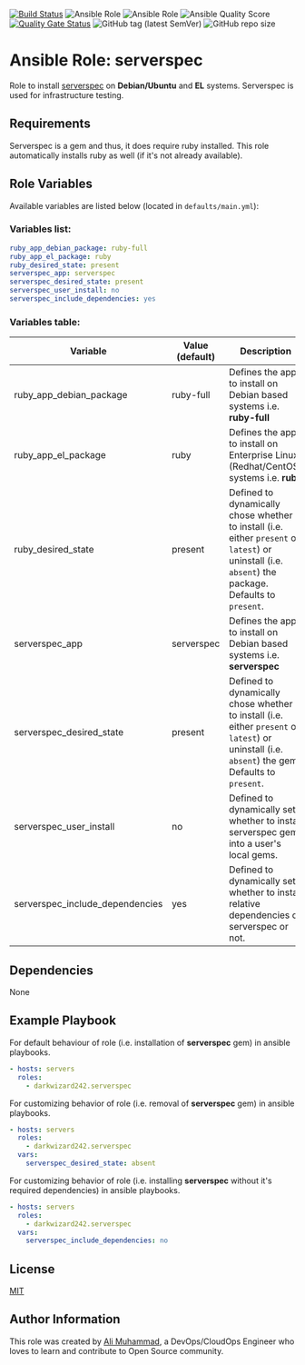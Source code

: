 [![Build Status](https://travis-ci.com/darkwizard242/ansible-role-serverspec.svg?branch=master)](https://travis-ci.com/darkwizard242/ansible-role-serverspec) ![Ansible Role](https://img.shields.io/ansible/role/47756?color=dark%20green%20) ![Ansible Role](https://img.shields.io/ansible/role/d/47756?label=role%20downloads) ![Ansible Quality Score](https://img.shields.io/ansible/quality/47756?label=ansible%20quality%20score) [![Quality Gate Status](https://sonarcloud.io/api/project_badges/measure?project=ansible-role-serverspec&metric=alert_status)](https://sonarcloud.io/dashboard?id=ansible-role-serverspec) ![GitHub tag (latest SemVer)](https://img.shields.io/github/tag/darkwizard242/ansible-role-serverspec?label=release) ![GitHub repo size](https://img.shields.io/github/repo-size/darkwizard242/ansible-role-serverspec?color=orange&style=flat-square)

# Ansible Role: serverspec

Role to install [serverspec](https://serverspec.org/) on **Debian/Ubuntu** and **EL** systems. Serverspec is used for infrastructure testing.

## Requirements

Serverspec is a gem and thus, it does require ruby installed. This role automatically installs ruby as well (if it's not already available).

## Role Variables

Available variables are listed below (located in `defaults/main.yml`):

### Variables list:

```yaml
ruby_app_debian_package: ruby-full
ruby_app_el_package: ruby
ruby_desired_state: present
serverspec_app: serverspec
serverspec_desired_state: present
serverspec_user_install: no
serverspec_include_dependencies: yes
```

### Variables table:

Variable                        | Value (default) | Description
------------------------------- | --------------- | ----------------------------------------------------------------------------------------------------------------------------------------------------
ruby_app_debian_package         | ruby-full       | Defines the app to install on Debian based systems i.e. **ruby-full**
ruby_app_el_package             | ruby            | Defines the app to install on Enterprise Linux (Redhat/CentOS) systems i.e. **ruby**
ruby_desired_state              | present         | Defined to dynamically chose whether to install (i.e. either `present` or `latest`) or uninstall (i.e. `absent`) the package. Defaults to `present`.
serverspec_app                  | serverspec      | Defines the app to install on Debian based systems i.e. **serverspec**
serverspec_desired_state        | present         | Defined to dynamically chose whether to install (i.e. either `present` or `latest`) or uninstall (i.e. `absent`) the gem. Defaults to `present`.
serverspec_user_install         | no              | Defined to dynamically set whether to install serverspec gem into a user's local gems.
serverspec_include_dependencies | yes             | Defined to dynamically set whether to install relative dependencies of serverspec or not.

## Dependencies

None

## Example Playbook

For default behaviour of role (i.e. installation of **serverspec** gem) in ansible playbooks.

```yaml
- hosts: servers
  roles:
    - darkwizard242.serverspec
```

For customizing behavior of role (i.e. removal of **serverspec** gem) in ansible playbooks.

```yaml
- hosts: servers
  roles:
    - darkwizard242.serverspec
  vars:
    serverspec_desired_state: absent
```

For customizing behavior of role (i.e. installing **serverspec** without it's required dependencies) in ansible playbooks.

```yaml
- hosts: servers
  roles:
    - darkwizard242.serverspec
  vars:
    serverspec_include_dependencies: no
```

## License

[MIT](https://github.com/darkwizard242/ansible-role-serverspec/blob/master/LICENSE)

## Author Information

This role was created by [Ali Muhammad](https://www.linkedin.com/in/ali-muhammad-759791130/), a DevOps/CloudOps Engineer who loves to learn and contribute to Open Source community.
